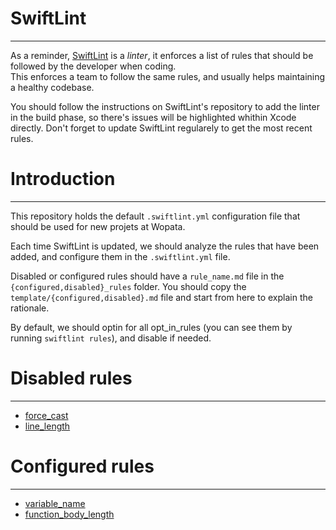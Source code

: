 # SwiftLint
----------
As a reminder, [SwiftLint](https://github.com/realm/SwiftLint) is a _linter_, it
enforces a list of rules that should be followed by the developer when coding.  
This enforces a team to follow the same rules, and usually helps maintaining a
healthy codebase.  

You should follow the instructions on SwiftLint's repository to add the linter
in the build phase, so there's issues will be highlighted whithin Xcode directly.
Don't forget to update SwiftLint regularely to get the most recent rules.

# Introduction
----------
This repository holds the default `.swiftlint.yml` configuration file
that should be used for new projets at Wopata.  

Each time SwiftLint is updated, we should analyze the rules that have been added, and configure them in the `.swiftlint.yml` file.  

Disabled or configured rules should have a `rule_name.md` file in the `{configured,disabled}_rules` folder. You should copy the `template/{configured,disabled}.md` file and start from here to explain the rationale.  

By default, we should optin for all opt_in_rules (you can see them by running `swiftlint rules`), and disable if needed.

# Disabled rules
----------
 - [force_cast](disabled_rules/force_cast.md)
 - [line_length](disabled_rules/line_length.md)

# Configured rules
----------
 - [variable_name](configured_rules/variable_name.md)
 - [function_body_length](configured_rules/function_body_length.md)
